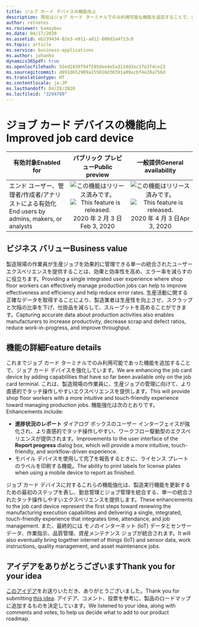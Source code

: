 ```yaml
---
title: ジョブ カード デバイスの機能向上
description: 現在はジョブ カード ターミナルでのみ利用可能な機能を追加することで、ジョブ カード デバイスを強化しています。 これは、製造現場の作業員に、生産ジョブを管理する際のより直感的でタッチ操作しやすいエクスペリエンスを提供します。
author: relnotes
ms.reviewer: kamaybac
ms.date: 04/17/2020
ms.assetid: eb239434-82e3-e911-a812-000d3a4f13c0
ms.topic: article
ms.service: business-applications
ms.author: johanho
dynamics365pdf: true
ms.openlocfilehash: 55ed1039f94f595dee4e5a3134d2ec17e3fdce23
ms.sourcegitcommit: d891d652909a155016d30391a09acbf4e20a756d
ms.translationtype: HT
ms.contentlocale: ja-JP
ms.lasthandoff: 04/28/2020
ms.locfileid: "3294789"
---
```

# <a name="improved-job-card-device"></a><span data-ttu-id="8f150-104">ジョブ カード デバイスの機能向上</span><span class="sxs-lookup"><span data-stu-id="8f150-104">Improved job card device</span></span>


| <span data-ttu-id="8f150-105">有効対象</span><span class="sxs-lookup"><span data-stu-id="8f150-105">Enabled for</span></span>    |  <span data-ttu-id="8f150-106">パブリック プレビュー</span><span class="sxs-lookup"><span data-stu-id="8f150-106">Public preview</span></span> | <span data-ttu-id="8f150-107">一般提供</span><span class="sxs-lookup"><span data-stu-id="8f150-107">General availability</span></span> | 
| ---------- | :----------: |:----------: |
|<span data-ttu-id="8f150-108">エンド ユーザー、管理者/作成者/アナリストによる有効化</span><span class="sxs-lookup"><span data-stu-id="8f150-108">End users by admins, makers, or analysts</span></span>|<span data-ttu-id="8f150-109">![この機能はリリース済みです。](/dynamics365-release-plan/media/green-checkmark.png "この機能はリリース済みです。")</span><span class="sxs-lookup"><span data-stu-id="8f150-109">![This feature is released.](/dynamics365-release-plan/media/green-checkmark.png "This feature is released.")</span></span> <span data-ttu-id="8f150-110">2020 年 2 月 3 日</span><span class="sxs-lookup"><span data-stu-id="8f150-110">Feb 3, 2020</span></span>| <span data-ttu-id="8f150-111">![この機能はリリース済みです。](/dynamics365-release-plan/media/green-checkmark.png "この機能はリリース済みです。")</span><span class="sxs-lookup"><span data-stu-id="8f150-111">![This feature is released.](/dynamics365-release-plan/media/green-checkmark.png "This feature is released.")</span></span> <span data-ttu-id="8f150-112">2020 年 4 月 3 日</span><span class="sxs-lookup"><span data-stu-id="8f150-112">Apr 3, 2020</span></span>|


## <a name="business-value"></a><span data-ttu-id="8f150-113">ビジネス バリュー</span><span class="sxs-lookup"><span data-stu-id="8f150-113">Business value</span></span>
<!-- bv start -->
<span data-ttu-id="8f150-114">製造現場の作業員が生産ジョブを効果的に管理できる単一の統合されたユーザー エクスペリエンスを提供することは、効果と効率性を高め、エラー率を減らすのに役立ちます。</span><span class="sxs-lookup"><span data-stu-id="8f150-114">Providing a single integrated user experience where shop floor workers can effectively manage production jobs can help to improve effectiveness and efficiency and help reduce error rates.</span></span> <span data-ttu-id="8f150-115">生産活動に関する正確なデータを取得することにより、製造業者は生産性を向上させ、スクラップと欠陥の比率を下げ、仕掛品を減らして、スループットを高めることができます。</span><span class="sxs-lookup"><span data-stu-id="8f150-115">Capturing accurate data about production activities also enables manufacturers to increase productivity, decrease scrap and defect ratios, reduce work-in-progress, and improve throughput.</span></span>
<!-- bv end -->



## <a name="feature-details"></a><span data-ttu-id="8f150-116">機能の詳細</span><span class="sxs-lookup"><span data-stu-id="8f150-116">Feature details</span></span>
<!--feature detail start -->
<span data-ttu-id="8f150-117">これまでジョブ カード ターミナルでのみ利用可能であった機能を追加することで、ジョブ カード デバイスを強化しています。</span><span class="sxs-lookup"><span data-stu-id="8f150-117">We are enhancing the job card device by adding capabilities that have so far been available only on the job card terminal.</span></span> <span data-ttu-id="8f150-118">これは、製造現場の作業員に、生産ジョブの管理に向けて、より直感的でタッチ操作しやすいエクスペリエンスを提供します。</span><span class="sxs-lookup"><span data-stu-id="8f150-118">This will provide shop floor workers with a more intuitive and touch-friendly experience toward managing production jobs.</span></span> <span data-ttu-id="8f150-119">機能強化は次のとおりです。</span><span class="sxs-lookup"><span data-stu-id="8f150-119">Enhancements include:</span></span>

- <span data-ttu-id="8f150-120">**進捗状況のレポート** ダイアログ ボックスのユーザー インターフェイスが強化され、より直感的でタッチ操作しやすい、ワークフロー駆動型のエクスペリエンスが提供されます。</span><span class="sxs-lookup"><span data-stu-id="8f150-120">Improvements to the user interface of the **Report progress** dialog box, which will provide a more intuitive, touch-friendly, and workflow-driven experience.</span></span>
- <span data-ttu-id="8f150-121">モバイル デバイスを使用して完了を報告するときに、ライセンス プレートのラベルを印刷する機能。</span><span class="sxs-lookup"><span data-stu-id="8f150-121">The ability to print labels for license plates when using a mobile device to report as finished.</span></span>

<span data-ttu-id="8f150-122">ジョブ カード デバイスに対するこれらの機能強化は、製造実行機能を更新するための最初のステップを表し、勤怠管理とジョブ管理を統合する、単一の統合されたタッチ操作しやすいエクスペリエンスを提供します。</span><span class="sxs-lookup"><span data-stu-id="8f150-122">These enhancements to the job card device represent the first steps toward renewing the manufacturing execution capabilities and delivering a single, integrated, touch-friendly experience that integrates time, attendance, and job management.</span></span> <span data-ttu-id="8f150-123">また、最終的には モノのインターネット (IoT) データとセンサー データ、作業指示、品質管理、資産メンテナンス ジョブが統合されます。</span><span class="sxs-lookup"><span data-stu-id="8f150-123">It will also eventually bring together internet of things (IoT) and sensor data, work instructions, quality management, and asset maintenance jobs.</span></span>
<!--feature detail end -->









## <a name="thank-you-for-your-idea"></a><span data-ttu-id="8f150-124">アイデアをありがとうございます</span><span class="sxs-lookup"><span data-stu-id="8f150-124">Thank you for your idea</span></span>
<span data-ttu-id="8f150-125">[このアイデア](https://experience.dynamics.com/ideas/idea/?ideaid=f3073926-7219-e711-80c0-00155d460d59)をお送りいただき、ありがとうございました。</span><span class="sxs-lookup"><span data-stu-id="8f150-125">Thank you for submitting [this idea](https://experience.dynamics.com/ideas/idea/?ideaid=f3073926-7219-e711-80c0-00155d460d59).</span></span> <span data-ttu-id="8f150-126">アイデア、コメント、投票を参考に、製品のロードマップに追加するものを決定しています。</span><span class="sxs-lookup"><span data-stu-id="8f150-126">We listened to your idea, along with comments and votes, to help us decide what to add to our product roadmap.</span></span>
